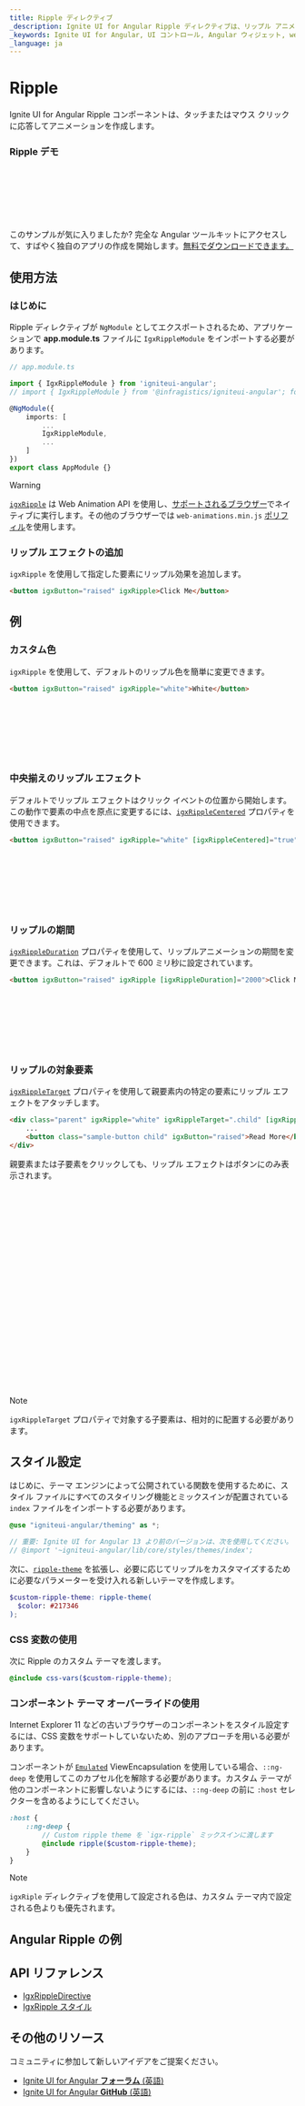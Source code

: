 ```yaml
---
title: Ripple ディレクティブ
_description: Ignite UI for Angular Ripple ディレクティブは、リップル アニメーション エフェクトが適用されている領域を定義できます。
_keywords: Ignite UI for Angular, UI コントロール, Angular ウィジェット, web ウィジェット, UI ウィジェット, Angular, ネイティブ Angular コンポーネント スィート, ネイティブ Angular コントロール, ネイティブ Angular コンポーネント ライブラリ, Angular Ripple コンポーネント, Angular Ripple コントロール
_language: ja
---
```


# Ripple
<p class="highlight">Ignite UI for Angular Ripple コンポーネントは、タッチまたはマウス クリックに応答してアニメーションを作成します。</p>

### Ripple デモ
<div class="divider--half"></div>
<div class="sample-container loading" style="height: 100px">
    <iframe seamless width="100%" height="100%" frameborder="0" data-src="{environment:demosBaseUrl}/interactions/ripple-sample-5" class="lazyload" alt="Ripple デモ">
</iframe></div>
<p style="margin: 0;padding-top: 0.5rem">このサンプルが気に入りましたか? 完全な Angular ツールキットにアクセスして、すばやく独自のアプリの作成を開始します。<a class="no-external-icon mchNoDecorate trackCTA" target="_blank" href="https://jp.infragistics.com/products/ignite-ui-angular/download" data-xd-ga-action="Download" data-xd-ga-label="Ignite UI for Angular">無料でダウンロードできます。</a></p>
<div class="divider--half"></div>

## 使用方法

### はじめに

Ripple ディレクティブが `NgModule` としてエクスポートされるため、アプリケーションで **app.module.ts** ファイルに `IgxRippleModule` をインポートする必要があります。

```typescript
// app.module.ts

import { IgxRippleModule } from 'igniteui-angular';
// import { IgxRippleModule } from '@infragistics/igniteui-angular'; for licensed package

@NgModule({
    imports: [
        ...
        IgxRippleModule,
        ...
    ]
})
export class AppModule {}
```

> [!WARNING]
> [`igxRipple`]({environment:angularApiUrl}/classes/igxrippledirective.html) は Web Animation API を使用し、[サポートされるブラウザー](http://caniuse.com/#feat=web-animation)でネイティブに実行します。その他のブラウザーでは `web-animations.min.js` [ポリフィル](https://github.com/web-animations/web-animations-js)を使用します。


### リップル エフェクトの追加

`igxRipple` を使用して指定した要素にリップル効果を追加します。

```html
<button igxButton="raised" igxRipple>Click Me</button>
```

## 例

### カスタム色

`igxRipple` を使用して、デフォルトのリップル色を簡単に変更できます。

```html
<button igxButton="raised" igxRipple="white">White</button>
```
<div class="sample-container loading" style="height: 100px">
    <iframe seamless width="100%" height="100%" frameborder="0" data-src="{environment:demosBaseUrl}/interactions/ripple-sample-6" class="lazyload">
</iframe></div>

### 中央揃えのリップル エフェクト
デフォルトでリップル エフェクトはクリック イベントの位置から開始します。この動作で要素の中点を原点に変更するには、[`igxRippleCentered`]({environment:angularApiUrl}/classes/igxrippledirective.html#centered) プロパティを使用できます。

```html
<button igxButton="raised" igxRipple="white" [igxRippleCentered]="true">Centered</button>
```
<div class="sample-container loading" style="height: 100px">
    <iframe seamless width="100%" height="100%" frameborder="0" data-src="{environment:demosBaseUrl}/interactions/ripple-sample-3" class="lazyload">
</iframe></div>

### リップルの期間
[`igxRippleDuration`]({environment:angularApiUrl}/classes/igxrippledirective.html#rippleDuration) プロパティを使用して、リップルアニメーションの期間を変更できます。これは、デフォルトで 600 ミリ秒に設定されています。

```html
<button igxButton="raised" igxRipple [igxRippleDuration]="2000">Click Me</button>
```
<div class="sample-container loading" style="height: 100px">
    <iframe seamless width="100%" height="100%" frameborder="0" data-src="{environment:demosBaseUrl}/interactions/ripple-sample-4" class="lazyload">
</iframe></div>

### リップルの対象要素
[`igxRippleTarget`]({environment:angularApiUrl}/classes/igxrippledirective.html#rippleTarget) プロパティを使用して親要素内の特定の要素にリップル エフェクトをアタッチします。

```html
<div class="parent" igxRipple="white" igxRippleTarget=".child" [igxRippleCentered]="true">
    ...
    <button class="sample-button child" igxButton="raised">Read More</button>
</div>
```
親要素または子要素をクリックしても、リップル エフェクトはボタンにのみ表示されます。

<div class="sample-container loading" style="height: 350px">
    <iframe seamless width="100%" height="100%" frameborder="0" data-src="{environment:demosBaseUrl}/interactions/ripple-sample-2" class="lazyload">
</iframe></div>

> [!NOTE]
> `igxRippleTarget` プロパティで対象する子要素は、相対的に配置する必要があります。


## スタイル設定

はじめに、テーマ エンジンによって公開されている関数を使用するために、スタイル ファイルにすべてのスタイリング機能とミックスインが配置されている `index` ファイルをインポートする必要があります。

```scss
@use "igniteui-angular/theming" as *;

// 重要: Ignite UI for Angular 13 より前のバージョンは、次を使用してください。
// @import '~igniteui-angular/lib/core/styles/themes/index';
```   

次に、[`ripple-theme`]({environment:sassApiUrl}/index.html#function-ripple-theme) を拡張し、必要に応じてリップルをカスタマイズするために必要なパラメーターを受け入れる新しいテーマを作成します。

```scss
$custom-ripple-theme: ripple-theme(
  $color: #217346
);
```  

### CSS 変数の使用

次に Ripple のカスタム テーマを渡します。

```scss
@include css-vars($custom-ripple-theme);
```

### コンポーネント テーマ オーバーライドの使用

Internet Explorer 11 などの古いブラウザーのコンポーネントをスタイル設定するには、CSS 変数をサポートしていないため、別のアプローチを用いる必要があります。

コンポーネントが [`Emulated`](themes/sass/component-themes.md#表示のカプセル化) ViewEncapsulation を使用している場合、`::ng-deep` を使用してこのカプセル化を解除する必要があります。カスタム テーマが他のコンポーネントに影響しないようにするには、`::ng-deep` の前に `:host` セレクターを含めるようにしてください。

```scss
:host {
    ::ng-deep {
        // Custom ripple theme を `igx-ripple` ミックスインに渡します
        @include ripple($custom-ripple-theme);
    }
}
```

>[!NOTE]
  > `igxRiple` ディレクティブを使用して設定される色は、カスタム テーマ内で設定される色よりも優先されます。  

## Angular Ripple の例

<code-view style="height:200px" 
           data-demos-base-url="{environment:demosBaseUrl}" 
           iframe-src="{environment:demosBaseUrl}/interactions/ripple-styling" alt="Angular Ripple の例">
</code-view>



## API リファレンス
<div class="divider--half"></div>

* [IgxRippleDirective]({environment:angularApiUrl}/classes/igxrippledirective.html)
* [IgxRipple スタイル]({environment:sassApiUrl}/index.html#function-ripple-theme)

## その他のリソース
<div class="divider--half"></div>

コミュニティに参加して新しいアイデアをご提案ください。

* [Ignite UI for Angular **フォーラム** (英語)](https://www.infragistics.com/community/forums/f/ignite-ui-for-angular)
* [Ignite UI for Angular **GitHub** (英語)](https://github.com/IgniteUI/igniteui-angular)
